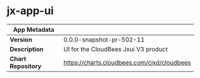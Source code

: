 # jx-app-ui

|App Metadata||
|---|---|
| **Version** | 0.0.0-snapshot-pr-502-11 |
| **Description** | UI for the CloudBees Jxui V3 product |
| **Chart Repository** | https://charts.cloudbees.com/cjxd/cloudbees |
